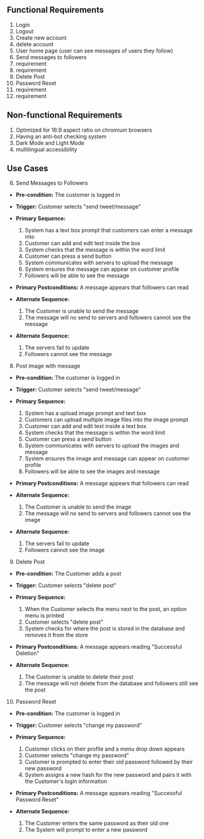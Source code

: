 ## Functional Requirements

1. Login
2. Logout
3. Create new account
4. delete account
5. User home page (user can see messages of users they follow)
6. Send messages to followers
7. requirement
8. requirement
9. Delete Post
10. Password Reset
11. requirement
12. requirement

## Non-functional Requirements



1. Optimized for 16:9 aspect ratio on chromium browsers
2. Having an anti-bot checking system
3. Dark Mode and Light Mode
4. multilingual accessibility

## Use Cases

6. Send Messages to Followers

- **Pre-condition:** The customer is logged in

- **Trigger:** Customer selects "send tweet/message"

- **Primary Sequence:**

  1. System has a text box prompt that customers can enter a message into
  2. Customer can add and edit text inside the box
  3. System checks that the message is within the word limit
  4. Customer can press a send button
  5. System communicates with servers to upload the message
  6. System ensures the message can appear on customer profile
  7. Followers will be able to see the message

- **Primary Postconditions:** A message appears that followers can read

- **Alternate Sequence:**

  1. The Customer is unable to send the message
  2. The message will no send to servers and followers cannot see the message

- **Alternate Sequence:**

  1. The servers fail to update
  2. Followers cannot see the message

8. Post image with message

- **Pre-condition:** The customer is logged in

- **Trigger:** Customer selects "send tweet/message"

- **Primary Sequence:**

  1. System has a upload image prompt and text box
  2. Customers can upload multiple image files into the image prompt
  3. Customer can add and edit text inside a text box
  4. System checks that the message is within the word limit
  5. Customer can press a send button
  6. System communicates with servers to upload the images and message
  7. System ensures the image and message can appear on customer profile
  8. Followers will be able to see the images and message

- **Primary Postconditions:** A message appears that followers can read

- **Alternate Sequence:**

  1. The Customer is unable to send the image
  2. The message will no send to servers and followers cannot see the image

- **Alternate Sequence:**

  1. The servers fail to update
  2. Followers cannot see the image

9. Delete Post
- **Pre-condition:** The Customer adds a post

- **Trigger:** Customer selects "delete post"

- **Primary Sequence:**

  1. When the Customer selects the menu next to the post, an option menu is printed 
  2. Customer selects "delete post"
  3. System checks for where the post is stored in the database and removes it from the store

- **Primary Postconditions:** A message appears reading "Successful Deletion"

- **Alternate Sequence:**

  1. The Customer is unable to delete their post
  2. The message will not delete from the database and followers still see the post

10. Password Reset
- **Pre-condition:** The customer is logged in

- **Trigger:** Customer selects "change my password"

- **Primary Sequence:**

  1. Customer clicks on their profile and a menu drop down appears
  2. Customer selects "change my password"
  3. Customer is prompted to enter their old password followed by their new password
  4. System assigns a new hash for the new password and pairs it with the Customer's login information

- **Primary Postconditions:** A message appears reading "Successful Password Reset"

- **Alternate Sequence:**

  1. The Customer enters the same password as their old one
  2. The System will prompt to enter a new password
